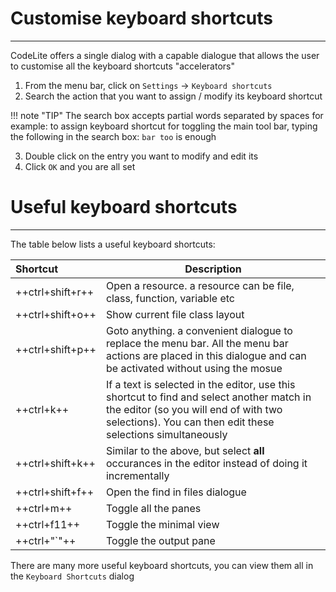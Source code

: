 # Customise keyboard shortcuts

---

CodeLite offers a single dialog with a capable dialogue that allows the user to customise all the keyboard shortcuts "accelerators"

1. From the menu bar, click on `Settings` &#8594; `Keyboard shortcuts`
2. Search the action that you want to assign / modify its keyboard shortcut

!!! note "TIP"
    The search box accepts partial words separated by spaces
    for example: to assign keyboard shortcut for toggling the main tool bar,
    typing the following in the search box: `bar too` is enough
    
3. Double click on the entry you want to modify and edit its
4. Click `OK` and you are all set

# Useful keyboard shortcuts
---

The table below lists a useful keyboard shortcuts:


| Shortcut           | Description  |
|:-------------------|--------------|
| ++ctrl+shift+r++   | Open a resource. a resource can be file, class, function, variable etc|
| ++ctrl+shift+o++   | Show current file class layout |
| ++ctrl+shift+p++   | Goto anything. a convenient dialogue to replace the menu bar. All the menu bar actions are placed in this dialogue and can be activated without using the mosue |
| ++ctrl+k++         | If a text is selected in the editor, use this shortcut to find and select another match in the editor (so you will end of with two selections). You can then edit these selections simultaneously|
| ++ctrl+shift+k++   | Similar to the above, but select **all** occurances in the editor instead of doing it incrementally |
| ++ctrl+shift+f++   | Open the find in files dialogue |
| ++ctrl+m++         | Toggle all the panes |
| ++ctrl+f11++       | Toggle the minimal view |
| ++ctrl+"`"++         | Toggle the output pane |

There are many more useful keyboard shortcuts, you can view them all in the `Keyboard Shortcuts` dialog
